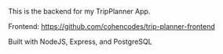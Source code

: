 This is the backend for my TripPlanner App.

Frontend: https://github.com/cohencodes/trip-planner-frontend

Built with NodeJS, Express, and PostgreSQL
